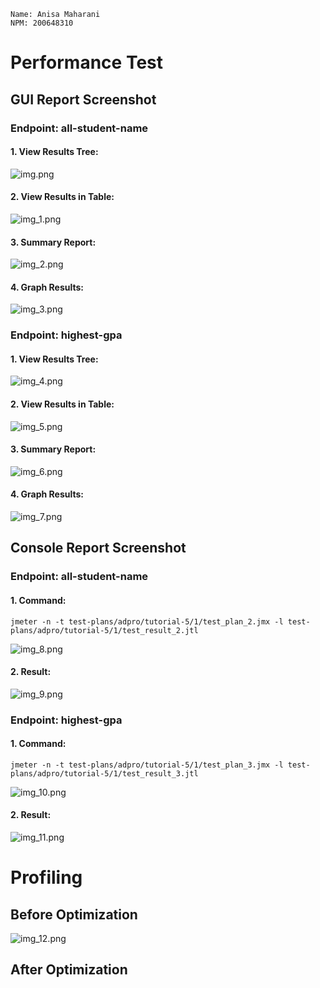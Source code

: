 ```
Name: Anisa Maharani
NPM: 200648310
```
# Performance Test
## GUI Report Screenshot
### Endpoint: all-student-name
#### 1. View Results Tree:
![img.png](img.png)

#### 2. View Results in Table:
![img_1.png](img_1.png)


#### 3. Summary Report:
![img_2.png](img_2.png)

#### 4. Graph Results:
![img_3.png](img_3.png)

### Endpoint: highest-gpa
#### 1. View Results Tree:
![img_4.png](img_4.png)

#### 2. View Results in Table:
![img_5.png](img_5.png)

#### 3. Summary Report:
![img_6.png](img_6.png)

#### 4. Graph Results:
![img_7.png](img_7.png)

## Console Report Screenshot
### Endpoint: all-student-name
#### 1. Command:
```
jmeter -n -t test-plans/adpro/tutorial-5/1/test_plan_2.jmx -l test-plans/adpro/tutorial-5/1/test_result_2.jtl
```
![img_8.png](img_8.png)

#### 2. Result:
![img_9.png](img_9.png)

### Endpoint: highest-gpa
#### 1. Command:
```
jmeter -n -t test-plans/adpro/tutorial-5/1/test_plan_3.jmx -l test-plans/adpro/tutorial-5/1/test_result_3.jtl
```
![img_10.png](img_10.png)

#### 2. Result:
![img_11.png](img_11.png)

# Profiling
## Before Optimization
![img_12.png](img_12.png)

## After Optimization